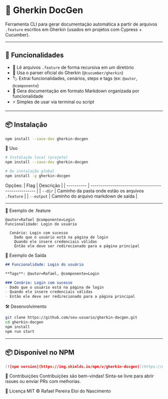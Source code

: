 # 🧪 Gherkin DocGen

Ferramenta CLI para gerar documentação automática a partir de arquivos `.feature` escritos em Gherkin (usados em projetos com Cypress + Cucumber).

---

## 🚀 Funcionalidades

- 📂 Lê arquivos `.feature` de forma recursiva em um diretório
- 🧠 Usa o parser oficial do Gherkin (`@cucumber/gherkin`)
- 🏷️ Extrai funcionalidades, cenários, steps e tags (ex: `@autor`, `@componente`)
- 📄 Gera documentação em formato Markdown organizada por funcionalidade
- ⚡ Simples de usar via terminal ou script

---

## 📦 Instalação

```bash
npm install --save-dev gherkin-docgen
```

🚀 Uso
```bash
# Instalação local (projeto)
npm install --save-dev gherkin-docgen

# Ou instalação global
npm install -g gherkin-docgen

```

Opções:
| Flag       | Descrição                                          |
| ---------- | -------------------------------------------------- |
| `--dir`    | Caminho da pasta onde estão os arquivos `.feature` |
| `--output` | Caminho do arquivo markdown de saída               |

---

📝 Exemplo de .feature
```gherkin
@autor=Rafael @componente=Login
Funcionalidade: Login do usuário

  Cenário: Login com sucesso
    Dado que o usuário está na página de login
    Quando ele insere credenciais válidas
    Então ele deve ser redirecionado para a página principal
```



📄 Exemplo de Saída
```markdown
## Funcionalidade: Login do usuário

**Tags**: @autor=Rafael, @componente=Login

### Cenário: Login com sucesso
- Dado que o usuário está na página de login
- Quando ele insere credenciais válidas
- Então ele deve ser redirecionado para a página principal
```

🛠️ Desenvolvimento
```bash
git clone https://github.com/seu-usuario/gherkin-docgen.git
cd gherkin-docgen
npm install
npm run start
```
---

## 📦 Disponível no NPM
```markdown
[![npm version](https://img.shields.io/npm/v/gherkin-docgen)](https://www.npmjs.com/package/gherkin-docgen)
```


🤝 Contribuições
Contribuições são bem-vindas! Sinta-se livre para abrir issues ou enviar PRs com melhorias.

📄 Licença
MIT © Rafael Pereira Eloi do Nascimento
